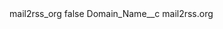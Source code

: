 <?xml version="1.0" encoding="UTF-8"?>
<CustomMetadata xmlns="http://soap.sforce.com/2006/04/metadata" xmlns:xsi="http://www.w3.org/2001/XMLSchema-instance" xmlns:xsd="http://www.w3.org/2001/XMLSchema">
    <label>mail2rss_org</label>
    <protected>false</protected>
    <values>
        <field>Domain_Name__c</field>
        <value xsi:type="xsd:string">mail2rss.org</value>
    </values>
</CustomMetadata>
